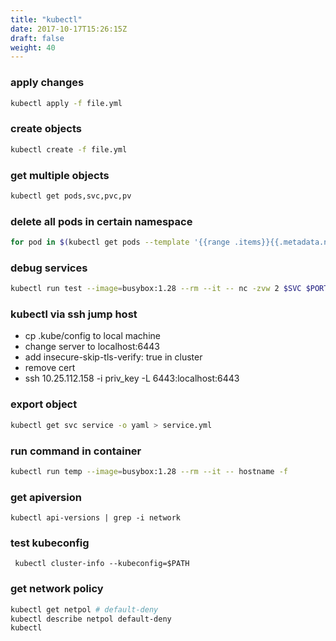 ```yaml
---
title: "kubectl"
date: 2017-10-17T15:26:15Z
draft: false
weight: 40
---
```


<!--ts-->


<!-- Added by: morelly_t1, at: Fri 05 Mar 2021 08:37:31 PM CET -->

<!--te-->
### apply changes
```bash
kubectl apply -f file.yml
```

### create objects
```bash
kubectl create -f file.yml
```

### get multiple objects
```bash
kubectl get pods,svc,pvc,pv
```

### delete all pods in certain namespace
```bash
for pod in $(kubectl get pods --template '{{range .items}}{{.metadata.name}}{{"\n"}}{{end}}' -n flux); do kubectl delete pod $pod -n flux; done
```

### debug services
```bash
kubectl run test --image=busybox:1.28 --rm --it -- nc -zvw 2 $SVC $PORT
```

### kubectl via ssh jump host
* cp .kube/config to local machine
* change server to localhost:6443
* add insecure-skip-tls-verify: true in cluster 
* remove cert
* ssh 10.25.112.158 -i priv_key -L 6443:localhost:6443

### export object
```bash
kubectl get svc service -o yaml > service.yml
```

### run command in container
```bash
kubectl run temp --image=busybox:1.28 --rm --it -- hostname -f 
```

### get apiversion
`kubectl api-versions | grep -i network`


### test kubeconfig
` kubectl cluster-info --kubeconfig=$PATH`

### get network policy
```bash
kubectl get netpol # default-deny
kubectl describe netpol default-deny
kubectl 
```
